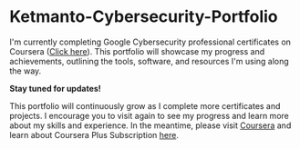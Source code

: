 # Ketmanto-Cybersecurity-Portfolio

I'm currently completing Google Cybersecurity professional certificates on Coursera ([Click here](https://www.coursera.org/professional-certificates/google-cybersecurity)). This portfolio will showcase my progress and achievements, outlining the tools, software, and resources I'm using along the way. 

**Stay tuned for updates!**

This portfolio will continuously grow as I complete more certificates and projects. I encourage you to visit again to see my progress and learn more about my skills and experience.
In the meantime, please visit [Coursera](https://www.coursera.org/) and learn about Coursera Plus Subscription [here](https://www.coursera.org/courseraplus). 
